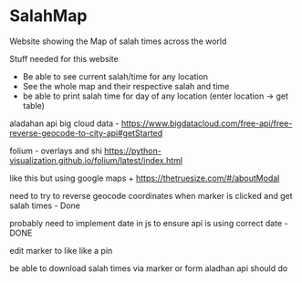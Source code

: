 # SalahMap
Website showing the Map of salah times across the world


Stuff needed for this website

- Be able to see current salah/time for any location
- See the whole map and their respective salah and time
- be able to print salah time for day of any location (enter location -> get table) 

aladahan api
big cloud data - https://www.bigdatacloud.com/free-api/free-reverse-geocode-to-city-api#getStarted

folium  - overlays and shi https://python-visualization.github.io/folium/latest/index.html



like this but using google maps + https://thetruesize.com/#/aboutModal


need to try to reverse geocode coordinates when marker is clicked and get salah times - Done

probably need to implement date in js to ensure api is using correct date - DONE 

edit marker to like like a pin

be able to download salah times via marker or form aladhan api should do 

